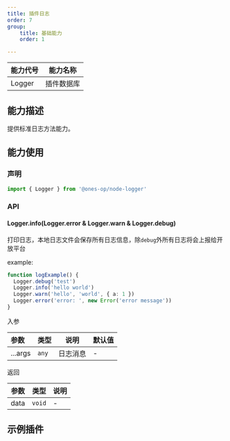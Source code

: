 ```yaml
---
title: 插件日志
order: 7
group:
    title: 基础能力
    order: 1

---
```


| 能力代号 | 能力名称   |
| -------- | ---------- |
| Logger   | 插件数据库 |

## 能力描述

提供标准日志方法能力。

## 能力使用

### 声明

```ts
import { Logger } from '@ones-op/node-logger'
```

### API

#### Logger.info(Logger.error & Logger.warn & Logger.debug)

打印日志，本地日志文件会保存所有日志信息，除`debug`外所有日志将会上报给开放平台

example: 

```ts
function logExample() {
  Logger.debug('test')
  Logger.info('hello world')
  Logger.warn('hello', 'world', { a: 1 })
  Logger.error('error: ', new Error('error message'))
}
```

入参

| 参数    | 类型  | 说明     | 默认值 |
| :------ | ----- | -------- | ------ |
| ...args | `any` | 日志消息 | -      |

返回

| 参数 | 类型   | 说明 |
| ---- | ------ | ---- |
| data | `void` | -    |

## 示例插件

